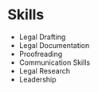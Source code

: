 # Skills

- Legal Drafting  
- Legal Documentation  
- Proofreading  
- Communication Skills  
- Legal Research  
- Leadership  
